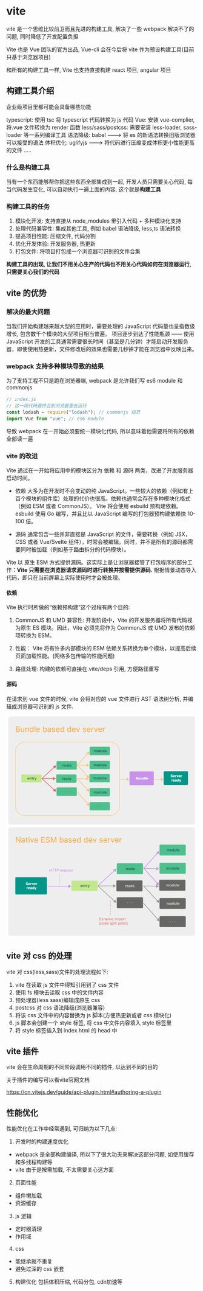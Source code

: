 # vite

vite 是一个思维比较前卫而且先进的构建工具, 解决了一些 webpack 解决不了的问题, 同时降低了开发配置负担

Vite 也是 Vue 团队的官方出品, Vue-cli 会在今后将 vite 作为预设构建工具(目前只基于浏览器项目)

和所有的构建工具一样, Vite 也支持直接构建 react 项目, angular 项目

## 构建工具介绍

企业级项目里都可能会具备哪些功能

typescript: 使用 tsc 将 typescript 代码转换为 js 代码
Vue: 安装 vue-complier, 将.vue 文件转换为 render 函数
less/sass/postcss: 需要安装 less-loader, sass-loader 等一系列编译工具
语法降级: babel ---> 将 es 的新语法转换旧版浏览器可以接受的语法
体积优化: uglifyjs ---> 将代码进行压缩变成体积更小性能更高的文件
.....

### 什么是构建工具

当有一个东西能够帮你把这些东西全部集成到一起, 开发人员只需要关心代码, 每当代码发生变化, 可以自动执行一遍上面的内容, 这个就是**构建工具**

### 构建工具的任务

1. 模块化开发: 支持直接从 node_modules 里引入代码 + 多种模块化支持
2. 处理代码兼容性: 集成其他工具, 例如 babel 语法降级, less,ts 语法转换
3. 提高项目性能: 压缩文件, 代码分割
4. 优化开发体验: 开发服务器, 热更新
5. 打包文件: 将项目打包成一个浏览器可识别的文件合集

**构建工具的出现, 让我们不用关心生产的代码也不用关心代码如何在浏览器运行, 只需要关心我们的代码**

## vite 的优势

### 解决的最大问题

当我们开始构建越来越大型的应用时，需要处理的 JavaScript 代码量也呈指数级增长, 包含数千个模块的大型项目相当普遍。 项目逐步到达了性能瓶颈 —— 使用 JavaScript 开发的工具通常需要很长时间（甚至是几分钟）才能启动开发服务器，即使使用热更新，文件修改后的效果也需要几秒钟才能在浏览器中反映出来。

### webpack 支持多种模块导致的结果

为了支持工程不只是跑在浏览器端, webpack 是允许我们写 es6 module 和 commonjs

```js
// index.js
// 这一段代码最终会到浏览器里去运行
const lodash = require("lodash"); // commonjs 规范
import Vue from "vue"; // es6 module
```

导致 webpack 在一开始必须要统一模块化代码, 所以意味着他需要将所有的依赖全部读一遍

### vite 的改进

Vite 通过在一开始将应用中的模块区分为 依赖 和 源码 两类，改进了开发服务器启动时间。

- 依赖 大多为在开发时不会变动的纯 JavaScript。一些较大的依赖（例如有上百个模块的组件库）处理的代价也很高。依赖也通常会存在多种模块化格式（例如 ESM 或者 CommonJS）。
  Vite 将会使用 esbuild 预构建依赖。esbuild 使用 Go 编写，并且比以 JavaScript 编写的打包器预构建依赖快 10-100 倍。

- 源码 通常包含一些并非直接是 JavaScript 的文件，需要转换（例如 JSX，CSS 或者 Vue/Svelte 组件），时常会被编辑。同时，并不是所有的源码都需要同时被加载（例如基于路由拆分的代码模块）。

Vite 以 原生 ESM 方式提供源码。这实际上是让浏览器接管了打包程序的部分工作：**Vite 只需要在浏览器请求源码时进行转换并按需提供源码.** 根据情景动态导入代码，即只在当前屏幕上实际使用时才会被处理。

#### 依赖

Vite 执行时所做的“依赖预构建”这个过程有两个目的:

1. CommonJS 和 UMD 兼容性: 开发阶段中，Vite 的开发服务器将所有代码视为原生 ES 模块。因此，Vite 必须先将作为 CommonJS 或 UMD 发布的依赖项转换为 ESM。

2. 性能： Vite 将有许多内部模块的 ESM 依赖关系转换为单个模块，以提高后续页面加载性能。(网络多包传输的性能问题)

3. 路径处理: 构建的依赖可直接在.vite/deps 引用, 方便路径重写

#### 源码

在请求到 vue 文件的时候, vite 会将对应的 vue 文件进行 AST 语法树分析, 并编辑成浏览器可识别的 js 文件.

![image](../.vuepress/public/images/vite/1.png)

## vite 对 css 的处理

vite 对 css(less,sass)文件的处理流程如下:

1. vite 在读取 js 文件中得知引用到了 css 文件
2. 使用 fs 模块去读取 css 中的文件内容
3. 预处理器(less sass)编辑成原生 css
4. postcss 对 css 语法降级(浏览器兼容)
5. 将该 css 文件中的内容替换为 js 脚本(方便热更新或者 css 模块化)
6. js 脚本会创建一个 style 标签, 将 css 中文件内容填入 style 标签里
7. 将 style 标签插入到 index.html 的 head 中

## vite 插件

vite 会在生命周期的不同阶段调用不同的插件, 以达到不同的目的

关于插件的编写可以看vite官网文档

https://cn.vitejs.dev/guide/api-plugin.html#authoring-a-plugin

## 性能优化

性能优化在工作中经常遇到, 可归纳为以下几点:

1. 开发时的构建速度优化

- webpack 是全部构建编译, 所以下了很大功夫来解决这部分问题, 如使用缓存和多线程构建等
- vite 由于是按需加载, 不太需要关心这方面

2. 页面性能

- 组件懒加载
- 资源缓存

3. js 逻辑

- 定时器清理
- 作用域

4. css

- 能继承就不重复
- 避免过深的 css 嵌套

5. 构建优化
   包括体积压缩, 代码分包, cdn加速等
  